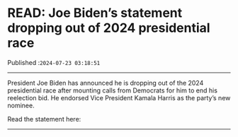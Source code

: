 # READ: Joe Biden’s statement dropping out of 2024 presidential race

Published :`2024-07-23 03:18:51`

---

President Joe Biden has announced he is dropping out of the 2024 presidential race after mounting calls from Democrats for him to end his reelection bid. He endorsed Vice President Kamala Harris as the party’s new nominee.

Read the statement here:

---

